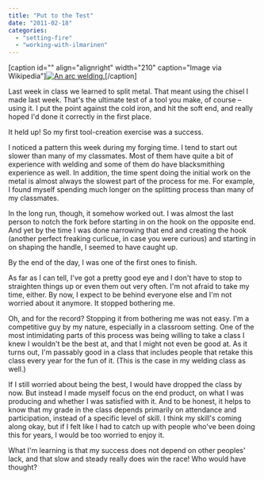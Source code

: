 ```yaml
---
title: "Put to the Test"
date: "2011-02-18"
categories: 
  - "setting-fire"
  - "working-with-ilmarinen"
---
```


\[caption id="" align="alignright" width="210" caption="Image via Wikipedia"\][![An arc welding.](images/300px-Hombre_Soldando1.jpg "An arc welding.")](http://commons.wikipedia.org/wiki/File:Hombre_Soldando.jpg)\[/caption\]

Last week in class we learned to split metal. That meant using the chisel I made last week. That's the ultimate test of a tool you make, of course – using it. I put the point against the cold iron, and hit the soft end, and really hoped I'd done it correctly in the first place.

It held up! So my first tool-creation exercise was a success.

I noticed a pattern this week during my forging time. I tend to start out slower than many of my classmates. Most of them have quite a bit of experience with welding and some of them do have blacksmithing experience as well. In addition, the time spent doing the initial work on the metal is almost always the slowest part of the process for me. For example, I found myself spending much longer on the splitting process than many of my classmates.

In the long run, though, it somehow worked out. I was almost the last person to notch the fork before starting in on the hook on the opposite end. And yet by the time I was done narrowing that end and creating the hook (another perfect freaking curlicue, in case you were curious) and starting in on shaping the handle, I seemed to have caught up.

By the end of the day, I was one of the first ones to finish.

As far as I can tell, I've got a pretty good eye and I don't have to stop to straighten things up or even them out very often. I'm not afraid to take my time, either. By now, I expect to be behind everyone else and I'm not worried about it anymore. It stopped bothering me.

Oh, and for the record? Stopping it from bothering me was not easy. I'm a competitive guy by my nature, especially in a classroom setting. One of the most intimidating parts of this process was being willing to take a class I knew I wouldn't be the best at, and that I might not even be good at. As it turns out, I'm passably good in a class that includes people that retake this class every year for the fun of it. (This is the case in my welding class as well.)

If I still worried about being the best, I would have dropped the class by now. But instead I made myself focus on the end product, on what I was producing and whether I was satisfied with it. And to be honest, it helps to know that my grade in the class depends primarily on attendance and participation, instead of a specific level of skill. I think my skill's coming along okay, but if I felt like I had to catch up with people who've been doing this for years, I would be too worried to enjoy it.

What I'm learning is that my success does not depend on other peoples' lack, and that slow and steady really does win the race! Who would have thought?
